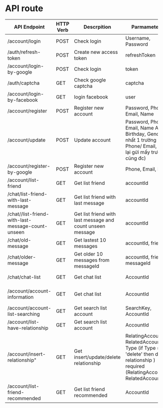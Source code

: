 # API route

API Endpoint |  HTTP Verb | Descrpition | Parmameter In | Return
------------ | ---------- | ----------- | ------------- | ------
/account/login | POST     | Check login | Username, Password | refreshToken, accessToken
/auth/refresh-token | POST | Create new access token | refreshToken | accessToken
/account/login-by-google | POST | Check login | token | refreshToken, accessToken
/auth/captcha | GET | Check google captcha | captcha | result (success/fail), error
/account/login-by-facebook| GET | login facebook | user | refreshToken, accessToken
/account/register | POST | Register new account | Password, Phone, Email, Name| result
/account/update | POST | Update account | Password, Phone, Email, Name Avatar, Birthday, Gender (ít nhất 1 trường Phone/ Email, còn lại gửi mấy trường cũng đc)|result 
/account/register-by-google | POST | Register new account | Phone, Email, Name| result 
/account/list-friend | GET | Get list friend | accountId | List friend
/chat/list-friend-with-last-message | GET | Get list friend with last message | accountId | List friend
/chat//list-friend-with-last-message-count-unseen | GET | Get list friend with last message and count unseen message | accountId | List friend
/chat/old-message | GET | Get lastest 10 messages | accountId, friendId | List message
/chat/older-message | GET | Get older 10 messages from messageId | accountId, friendId, messageId | List message
/chat/chat-list | GET | Get chat list | AccountId | result: "No messenger found" <br />[{FromAccount,ToAccount,Content,SentDateSeenDate,Type},...]
/account/account-information | GET | Get chat list | AccountId | result: "get Account infor failed" <br />[{AccountId, Phone, Email, Name, Avatar, Birthday, Gender, CreatedDate,LastOnline}]
/account/account-list-searching | GET | Get search list account  | SearchKey, AccountId | result: "get Account list failed" <br />result: array listAccount
/account/list-have-relationship | GET | Get search list account  | AccountId | result: "get list relationship failed"
/account/insert-relationship"| GET | Get insert/update/delete relationship  | RelatingAccountId, RelatedAccountId, Type (if Type = 'delete' then delete relationship ) required (RelatingAccountId< RelatedAccountId) | result:listAccount
/account/list-friend-recommended| GET | Get list friend recommended  | AccountId | result: array listAccount 

